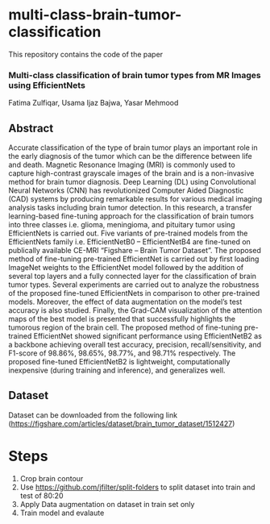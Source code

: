 # multi-class-brain-tumor-classification

This repository contains the code of the paper
### Multi-class classification of brain tumor types from MR Images using EfficientNets
Fatima Zulfiqar, Usama Ijaz Bajwa, Yasar Mehmood

## Abstract
Accurate classification of the type of brain tumor plays an important role in the early diagnosis of the tumor which can be the difference between life and death. Magnetic Resonance Imaging (MRI) is commonly used to capture high-contrast grayscale images of the brain and is a non-invasive method for brain tumor diagnosis. Deep Learning (DL) using Convolutional Neural Networks (CNN) has revolutionized Computer Aided Diagnostic (CAD) systems by producing remarkable results for various medical imaging analysis tasks including brain tumor detection. In this research, a transfer learning-based fine-tuning approach for the classification of brain tumors into three classes i.e. glioma, meningioma, and pituitary tumor using EfficientNets is carried out. Five variants of pre-trained models from the EfficientNets family i.e.  EfficientNetB0 – EfficientNetB4 are fine-tuned on publically available CE-MRI “Figshare – Brain Tumor Dataset”. The proposed method of fine-tuning pre-trained EfficientNet is carried out by first loading ImageNet weights to the EfficientNet model followed by the addition of several top layers and a fully connected layer for the classification of brain tumor types. Several experiments are carried out to analyze the robustness of the proposed fine-tuned EfficientNets in comparison to other pre-trained models. Moreover, the effect of data augmentation on the model’s test accuracy is also studied. Finally, the Grad-CAM visualization of the attention maps of the best model is presented that successfully highlights the tumorous region of the brain cell. The proposed method of fine-tuning pre-trained EfficientNet showed significant performance using EfficientNetB2 as a backbone achieving overall test accuracy, precision, recall/sensitivity, and F1-score of 98.86%, 98.65%, 98.77%, and 98.71% respectively. The proposed fine-tuned EfficientNetB2 is lightweight, computationally inexpensive (during training and inference), and generalizes well.

## Dataset
Dataset can be downloaded from the following link <br>
(https://figshare.com/articles/dataset/brain_tumor_dataset/1512427)

# Steps
1. Crop brain contour
2. Use https://github.com/jfilter/split-folders to split dataset into train and test of 80:20
3. Apply Data augmentation on dataset in train set only
4. Train model and evalaute
